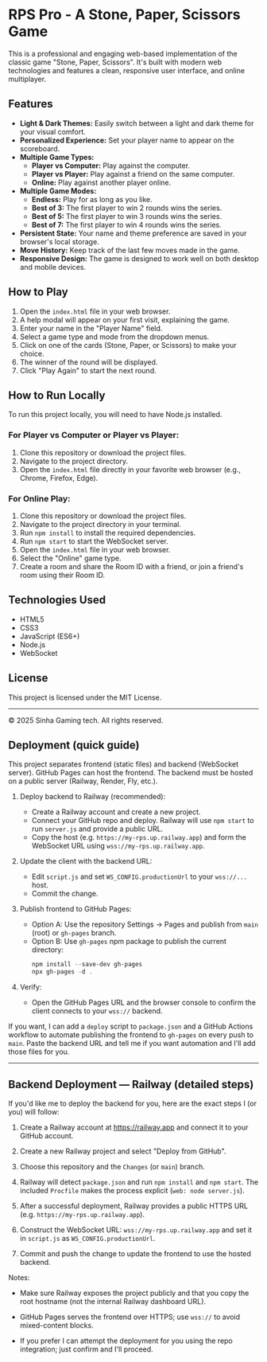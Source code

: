 # RPS Pro - A Stone, Paper, Scissors Game

This is a professional and engaging web-based implementation of the classic game "Stone, Paper, Scissors". It's built with modern web technologies and features a clean, responsive user interface, and online multiplayer.

## Features

* **Light & Dark Themes:** Easily switch between a light and dark theme for your visual comfort.
* **Personalized Experience:** Set your player name to appear on the scoreboard.
* **Multiple Game Types:**
    * **Player vs Computer:** Play against the computer.
    * **Player vs Player:** Play against a friend on the same computer.
    * **Online:** Play against another player online.
* **Multiple Game Modes:**
    * **Endless:** Play for as long as you like.
    * **Best of 3:** The first player to win 2 rounds wins the series.
    * **Best of 5:** The first player to win 3 rounds wins the series.
    * **Best of 7:** The first player to win 4 rounds wins the series.
* **Persistent State:** Your name and theme preference are saved in your browser's local storage.
* **Move History:** Keep track of the last few moves made in the game.
*   **Responsive Design:** The game is designed to work well on both desktop and mobile devices.

## How to Play

1.  Open the `index.html` file in your web browser.
2.  A help modal will appear on your first visit, explaining the game.
3.  Enter your name in the "Player Name" field.
4.  Select a game type and mode from the dropdown menus.
5.  Click on one of the cards (Stone, Paper, or Scissors) to make your choice.
6.  The winner of the round will be displayed.
7.  Click "Play Again" to start the next round.

## How to Run Locally

To run this project locally, you will need to have Node.js installed.

### For Player vs Computer or Player vs Player:

1.  Clone this repository or download the project files.
2.  Navigate to the project directory.
3.  Open the `index.html` file directly in your favorite web browser (e.g., Chrome, Firefox, Edge).

### For Online Play:

1.  Clone this repository or download the project files.
2.  Navigate to the project directory in your terminal.
3.  Run `npm install` to install the required dependencies.
4.  Run `npm start` to start the WebSocket server.
5.  Open the `index.html` file in your web browser.
6.  Select the "Online" game type.
7.  Create a room and share the Room ID with a friend, or join a friend's room using their Room ID.

## Technologies Used

*   HTML5
*   CSS3
*   JavaScript (ES6+)
*   Node.js
*   WebSocket

## License

This project is licensed under the MIT License.

---

&copy; 2025 Sinha Gaming tech. All rights reserved.

## Deployment (quick guide)

This project separates frontend (static files) and backend (WebSocket server). GitHub Pages can host the frontend. The backend must be hosted on a public server (Railway, Render, Fly, etc.).

1. Deploy backend to Railway (recommended):
    - Create a Railway account and create a new project.
    - Connect your GitHub repo and deploy. Railway will use `npm start` to run `server.js` and provide a public URL.
    - Copy the host (e.g. `https://my-rps.up.railway.app`) and form the WebSocket URL using `wss://my-rps.up.railway.app`.

2. Update the client with the backend URL:
    - Edit `script.js` and set `WS_CONFIG.productionUrl` to your `wss://...` host.
    - Commit the change.

3. Publish frontend to GitHub Pages:
    - Option A: Use the repository Settings -> Pages and publish from `main` (root) or `gh-pages` branch.
    - Option B: Use `gh-pages` npm package to publish the current directory:
      ```powershell
      npm install --save-dev gh-pages
      npx gh-pages -d .
      ```

4. Verify:
    - Open the GitHub Pages URL and the browser console to confirm the client connects to your `wss://` backend.

If you want, I can add a `deploy` script to `package.json` and a GitHub Actions workflow to automate publishing the frontend to `gh-pages` on every push to `main`. Paste the backend URL and tell me if you want automation and I'll add those files for you.

---

## Backend Deployment — Railway (detailed steps)

If you'd like me to deploy the backend for you, here are the exact steps I (or you) will follow:

1. Create a Railway account at https://railway.app and connect it to your GitHub account.

2. Create a new Railway project and select "Deploy from GitHub".

3. Choose this repository and the `Changes` (or `main`) branch.

4. Railway will detect `package.json` and run `npm install` and `npm start`. The included `Procfile` makes the process explicit (`web: node server.js`).

5. After a successful deployment, Railway provides a public HTTPS URL (e.g. `https://my-rps.up.railway.app`).

6. Construct the WebSocket URL: `wss://my-rps.up.railway.app` and set it in `script.js` as `WS_CONFIG.productionUrl`.

7. Commit and push the change to update the frontend to use the hosted backend.

Notes:
* Make sure Railway exposes the project publicly and that you copy the root hostname (not the internal Railway dashboard URL).

* GitHub Pages serves the frontend over HTTPS; use `wss://` to avoid mixed-content blocks.

* If you prefer I can attempt the deployment for you using the repo integration; just confirm and I'll proceed.
